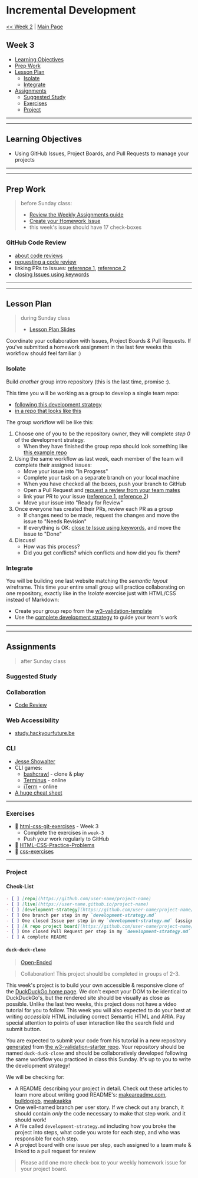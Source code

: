 # Incremental Development

[<< Week 2](../week-2/README.md) | [Main Page](../README.md)

## Week 3

- [Learning Objectives](#learning-objectives)
- [Prep Work](#prep-work)
- [Lesson Plan](#lesson-plan)
  - [Isolate](#isolate)
  - [Integrate](#integrate)
- [Assignments](#assignments)
  - [Suggested Study](#suggested-study)
  - [Exercises](#exercises)
  - [Project](#project)

---
---

## Learning Objectives

- Using GitHub Issues, Project Boards, and Pull Requests to manage your projects

---
---

## Prep Work

> before Sunday class:
> - [Review the Weekly Assignments guide](https://home.hackyourfuture.be/students/weekly-assignments)
> - [Create your Homework Issue](https://home.hackyourfuture.be/students/homework-issues)
> - this week's issue should have 17 check-boxes

### GitHub Code Review

- [about code reviews](https://help.github.com/en/github/collaborating-with-issues-and-pull-requests/about-pull-request-reviews)
- [requesting a code review](https://help.github.com/en/github/collaborating-with-issues-and-pull-requests/requesting-a-pull-request-review)
- linking PRs to Issues: [reference 1](https://help.github.com/en/github/managing-your-work-on-github/linking-a-pull-request-to-an-issue),  [reference 2](https://help.github.com/articles/autolinked-references-and-urls/)
- [closing Issues using keywords](https://help.github.com/en/enterprise/2.16/user/github/managing-your-work-on-github/closing-issues-using-keywords)

---
---

## Lesson Plan

> during Sunday class
> - [Lesson Plan Slides](https://hackyourfuture.be/incremental-development/week-3)

Coordinate your collaboration with Issues, Project Boards & Pull Requests.  If you've submitted a homework assignment in the last few weeks this workflow should feel familiar :)

### Isolate

Build _another_ group intro repository (this is the last time, promise :).

This time you will be working as a group to develop a single team repo:

- [following this development strategy](../isolate/development-strategy-to-issues.md)
- [in a repo that looks like this](https://github.com/hackyourfuturebelgium/from-strategy-to-issues)

The group workflow will be like this:

1. Choose one of you to be the repository owner, they will complete _step 0_ of the development strategy.
    - When they have finished the group repo should look something like [this example repo](https://github.com/hackyourfuturebelgium/from-strategy-to-issues)
1. Using the same workflow as last week, each member of the team will complete their assigned issues:
    - Move your issue into "In Progress"
    - Complete your task on a separate branch on your local machine
    - When you have checked all the boxes, push your branch to GitHub
    - Open a Pull Request and [request a review from your team mates](https://help.github.com/en/github/collaborating-with-issues-and-pull-requests/requesting-a-pull-request-review)
    - link your PR to your issue ([reference 1](https://help.github.com/en/github/managing-your-work-on-github/linking-a-pull-request-to-an-issue),  [reference 2](https://help.github.com/articles/autolinked-references-and-urls/))
    - Move your issue into "Ready for Review" 
1. Once everyone has created their PRs, review each PR as a group
    - If changes need to be made, request the changes and move the issue to "Needs Revision"
    - If everything is OK: [close te Issue using keywords](https://help.github.com/en/enterprise/2.16/user/github/managing-your-work-on-github/closing-issues-using-keywords), and move the issue to "Done"
1. Discuss!
    - How was this process?
    - Did you get conflicts?  which conflicts and how did you fix them?

### Integrate

You will be building one last website matching the _semantic layout_ wireframe.  This time your entire small group will practice collaborating on one repository, exactly like in the _Isolate_ exercise just with HTML/CSS instead of Markdown:

- Create your group repo from the [w3-validation-template](https://github.com/hackyourfuturebelgium/w3-validation-template)
- Use the [complete development strategy](../integrate/complete-developmment-strategy.md) to guide your team's work

---
---

## Assignments

> after Sunday class

### Suggested Study

### Collaboration

- [Code Review](https://study.hackyourfuture.be/collaborating/code-review)

### Web Accessibility

- [study.hackyourfuture.be](https://study.hackyourfuture.be/html-css/accessibility)

### CLI

- [Jesse Showalter](https://www.youtube.com/watch?v=5XgBd6rjuDQ)
- CLI games:
  - [bashcrawl](https://gitlab.com/slackermedia/bashcrawl/) - clone & play
  - [Terminus](https://web.mit.edu/mprat/Public/web/Terminus/Web/main.html) - online
  - [iTerm](https://sr6033.github.io/lterm/) - online
- [A huge cheat sheet](https://gist.github.com/LeCoupa/122b12050f5fb267e75f)

---

### Exercises

- :egg: [html-css-git-exercises](https://github.com/hackyourfuturebelgium/html-css-git-exercises) - Week 3
  - Complete the exercises in `week-3`
  - Push your work regularly to GitHub
- :egg: [HTML-CSS-Practice-Problems](https://github.com/DevMountain/HTML-CSS-Practice-Problems)
- :hatching_chick: [css-exercises](https://github.com/dangodev/css-exercises)

---

### Project

#### Check-List

```md
- [ ] [repo](https://github.com/user-name/project-name)
- [ ] [live](https://user-name.github.io/project-name)
- [ ] [development-strategy](https://github.com/user-name/project-name/tree/master/development-strategy.md)
- [ ] One branch per step in my `development-strategy.md`
- [ ] One closed Issue per step in my `development-strategy.md` (assigned to the correct group member)
- [ ] [A repo project board](https://github.com/user-name/project-name/projects/X) with all issues moved to "Done"
- [ ] One closed Pull Request per step in my `development-strategy.md`  (reviewed by at least one group member)
- [ ] A complete README
```

#### `duck-duck-clone`

> [Open-Ended](http://hackyourfuture.be/homework-submission/#projects)

> Collaboration!  This project should be completed in groups of 2-3.

This week's project is to build your own accessible & responsive clone of the [DuckDuckGo home page](https://duckduckgo.com).  We don't expect your DOM to be identical to DuckDuckGo's, but the rendered site should be visually as close as possible. Unlike the last two weeks, this project does not have a video tutorial for you to follow. This week you will also expected to do your best at writing _accessible_ HTML including correct Semantic HTML and ARIA. Pay special attention to points of user interaction like the search field and submit button.

You are expected to submit your code from his tutorial in a new repository [generated](https://github.blog/2019-06-06-generate-new-repositories-with-repository-templates/) from [the w3-validation-starter repo](https://github.com/HackYourFutureBelgium/w3-validation-template).  Your repository should be named `duck-duck-clone` and should be collaboratively developed following the same workflow you practiced in class this Sunday.  It's up to you to write the development strategy!

We will be checking for:

- A README describing your project in detail.  Check out these articles to learn more about writing good README's: [makeareadme.com](https://www.makeareadme.com/), [bulldogjob](https://bulldogjob.com/news/449-how-to-write-a-good-readme-for-your-github-project), [meakaakka](https://medium.com/@meakaakka/a-beginners-guide-to-writing-a-kickass-readme-7ac01da88ab3)
- One well-named branch per user story. If we check out any branch, it should contain _only_ the code necessary to make that step work. and it should work!
- A file called `development-strategy.md` including how you broke the project into steps, what code you wrote for each step, and who was responsible for each step.
- A project board with one issue per step, each assigned to a team mate & linked to a pull request for review

> Please add one more check-box to your weekly homework issue for your project board.
